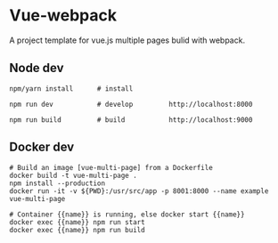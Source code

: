 # Vue-webpack
A project template for vue.js multiple pages bulid with webpack.

## Node dev
```shell
npm/yarn install      # install

npm run dev           # develop         http://localhost:8000

npm run build         # build           http://localhost:9000
```

## Docker dev

```shell
# Build an image [vue-multi-page] from a Dockerfile
docker build -t vue-multi-page .
npm install --production
docker run -it -v ${PWD}:/usr/src/app -p 8001:8000 --name example  vue-multi-page

# Container {{name}} is running, else docker start {{name}}
docker exec {{name}} npm run start
docker exec {{name}} npm run build

```
